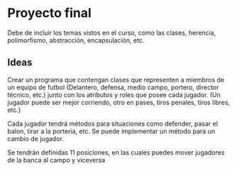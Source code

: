 # Proyecto final
Debe de incluir los temas vistos en el curso, como las clases, herencia, polimorfismo, abstracción, encapsulación, etc.

## Ideas
Crear un programa que contengan clases que representen a miembros de un equipo de futbol (Delantero, defensa, medio campo, portero, director técnico, etc.) junto con los atributos y roles que posee cada jugador. (Un jugador puede ser mejor corriendo, otro en pases, tiros penales, tiros libres, etc.)

Cada jugador tendrá métodos para situaciones como defender, pasar el balon, tirar a la portería, etc.
Se puede implementar un método para un cambio de jugador.

Se tendrán definidas 11 posiciones, en las cuales puedes mover jugadores de la banca al campo y viceversa
